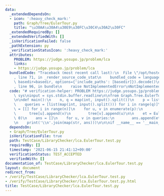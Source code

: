 ```yaml
---
data:
  _extendedDependsOn:
  - icon: ':heavy_check_mark:'
    path: Graph/Tree/EulerTour.py
    title: "\u30AA\u30A4\u30E9\u30FC\u30C4\u30A2\u30FC"
  _extendedRequiredBy: []
  _extendedVerifiedWith: []
  _isVerificationFailed: false
  _pathExtension: py
  _verificationStatusIcon: ':heavy_check_mark:'
  attributes:
    PROBLEM: https://judge.yosupo.jp/problem/lca
    links:
    - https://judge.yosupo.jp/problem/lca
  bundledCode: "Traceback (most recent call last):\n  File \"/opt/hostedtoolcache/Python/3.9.5/x64/lib/python3.9/site-packages/onlinejudge_verify/documentation/build.py\"\
    , line 71, in _render_source_code_stat\n    bundled_code = language.bundle(stat.path,\
    \ basedir=basedir, options={'include_paths': [basedir]}).decode()\n  File \"/opt/hostedtoolcache/Python/3.9.5/x64/lib/python3.9/site-packages/onlinejudge_verify/languages/python.py\"\
    , line 96, in bundle\n    raise NotImplementedError\nNotImplementedError\n"
  code: "# verification-helper: PROBLEM https://judge.yosupo.jp/problem/lca\nimport\
    \ sys\ninput = sys.stdin.buffer.readline\n\nfrom Graph.Tree.EulerTour import EulerTour\n\
    \n\ndef main():\n    n, q = map(int, input().split())\n    p = list(map(int, input().split()))\n\
    \    queries = [list(map(int, input().split())) for i in range(q)]\n\n    tree\
    \ = [[] for i in range(n)]\n    for u, v in enumerate(p):\n        u += 1\n  \
    \      tree[u].append(v)\n        tree[v].append(u)\n\n    et = EulerTour(tree,\
    \ 0)\n    ans = []\n    for u, v in queries:\n        ans.append(et.lca(u, v))\n\
    \n    print('\\n'.join(map(str, ans)))\n\n\nif __name__ == '__main__':\n    main()\n"
  dependsOn:
  - Graph/Tree/EulerTour.py
  isVerificationFile: true
  path: TestCase/LibraryChecker/lca.EulerTour.test.py
  requiredBy: []
  timestamp: '2021-06-15 21:41:12+09:00'
  verificationStatus: TEST_ACCEPTED
  verifiedWith: []
documentation_of: TestCase/LibraryChecker/lca.EulerTour.test.py
layout: document
redirect_from:
- /verify/TestCase/LibraryChecker/lca.EulerTour.test.py
- /verify/TestCase/LibraryChecker/lca.EulerTour.test.py.html
title: TestCase/LibraryChecker/lca.EulerTour.test.py
---
```


